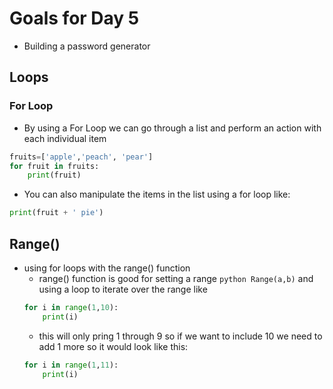 # Goals for Day 5
- Building a password generator
## Loops
### For Loop
- By using a For Loop we can go through a list and perform an action with each individual item
```python 
fruits=['apple','peach', 'pear']
for fruit in fruits:
    print(fruit)
```
- You can also manipulate the items in the list using a for loop like:
```python
print(fruit + ' pie')
```
## Range()

- using for loops with the range() function
    - range() function is good for setting a range ```python Range(a,b)``` and using a loop to iterate over the range like 
    ```python 
    for i in range(1,10):
        print(i)
    ```
    - this will only pring 1 through 9 so if we want to include 10 we need to add 1 more so it would look like this:
    ```python 
    for i in range(1,11):
        print(i)
    ```
    
